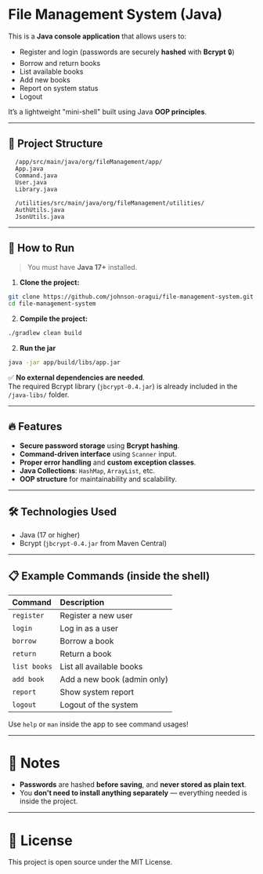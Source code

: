 # File Management System (Java)

This is a **Java console application** that allows users to:

- Register and login (passwords are securely **hashed** with **Bcrypt** 🔒)
- Borrow and return books
- List available books
- Add new books
- Report on system status
- Logout

It’s a lightweight "mini-shell" built using Java **OOP principles**.

---

## 📁 Project Structure

```
  /app/src/main/java/org/fileManagement/app/
  App.java
  Command.java
  User.java
  Library.java

  /utilities/src/main/java/org/fileManagement/utilities/
  AuthUtils.java
  JsonUtils.java
```

---

## 🚀 How to Run

> You must have **Java 17+** installed.

1. **Clone the project:**

```bash
git clone https://github.com/johnson-oragui/file-management-system.git
cd file-management-system
```

2. **Compile the project:**

```bash
./gradlew clean build
```

2. **Run the jar**

```bash
java -jar app/build/libs/app.jar
```

✅ **No external dependencies are needed**.  
The required Bcrypt library (`jbcrypt-0.4.jar`) is already included in the `/java-libs/` folder.

---

## 🔥 Features

- **Secure password storage** using **Bcrypt hashing**.
- **Command-driven interface** using `Scanner` input.
- **Proper error handling** and **custom exception classes**.
- **Java Collections**: `HashMap`, `ArrayList`, etc.
- **OOP structure** for maintainability and scalability.

---

## 🛠 Technologies Used

- Java (17 or higher)
- Bcrypt (`jbcrypt-0.4.jar` from Maven Central)

---

## 📋 Example Commands (inside the shell)

| Command      | Description                 |
| :----------- | :-------------------------- |
| `register`   | Register a new user         |
| `login`      | Log in as a user            |
| `borrow`     | Borrow a book               |
| `return`     | Return a book               |
| `list books` | List all available books    |
| `add book`   | Add a new book (admin only) |
| `report`     | Show system report          |
| `logout`     | Logout of the system        |

Use `help` or `man` inside the app to see command usages!

---

# 📢 Notes

- **Passwords** are hashed **before saving**, and **never stored as plain text**.
- You **don't need to install anything separately** — everything needed is inside the project.

---

# 📜 License

This project is open source under the MIT License.
